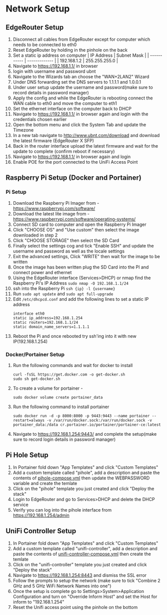 # Network Setup
## EdgeRouter Setup 
 1. Disconnect all cables from EdgeRouter except for computer which needs to be connected to eth0
 2. Reset EdgeRouter by holding in the pinhole on the back
 3. Set a static ip address on computer
    | IP Address  | Subnet Mask   |
    | ----------- | ------------- |
    | 192.168.1.2 | 255.255.255.0 |
 4. Navigate to https://192.168.1.1/ in browser
 5. login with username and password ubnt
 6. Navigate to the Wizards tab an choose the "WAN+2LAN2" Wizard
 7. Under DNS forwarding set the DNS servers to 1.1.1.1 and 1.0.0.1
 8. Under user setup update the username and password(make sure to record details in password manager)
 9. Apply the config and while the EdgeRouter is rebooting connect the WAN cable to eth0 and move the computer to eth1
 10. Set the ethernet interface on the computer back to DHCP
 11. Navigate to https://192.168.1.1/ in browser again and login with the credentials chosen earlier
 12. Open the bottom menu and click the System Tab and update the Timezone 
 13. In a new tab navigate to http://www.ubnt.com/download and download the latest firmware (EdgeRouter X SFP)
 14. Back in the router interface upload the latest firmware and wait for the update to complete (confirm reboot if necessary)
 15. Navigate to https://192.168.1.1/ in browser again and login
 16. Enable POE for the port connected to the UniFi Access Point

## Raspberry Pi Setup (Docker and Portainer)
 ### Pi Setup
  1. Download the Raspberry Pi Imager from - https://www.raspberrypi.com/software/
  2. Download the latest lite image from - https://www.raspberrypi.com/software/operating-systems/
  3. Connect SD card to computer and open the Raspberry Pi Imager
  4. Click "CHOOSE OS" and "Use custom" then select the image downloaded in step 2
  5. Click "CHOOSE STORAGE" then select the SD Card
  6. Finally select the settings cog and tick "Enable SSH" and update the username and password as well as the locale settings
  7. Exit the advanced settings, Click "WRITE" then wait for the image to be written
  8. Once the image has been written plug the SD Card into the PI and connect power and ethernet
  9. Using the EdgeRouter interface (Services>DHCP) or nmap find the Raspberry Pi's IP Address `sudo nmap -O 192.168.1.1/24`
  10. ssh into the Raspberry Pi `ssh {ip} -l {username}`
  11. Run `sudo apt update` and `sudo apt full-upgrade`
  12. Edit `/etc/dhcpcd.conf` and add the following lines to set a static IP address
        ```
        interface eth0
        static ip_address=192.168.1.254
        static routers=192.168.1.1/24
        static domain_name_servers=1.1.1.1
        ```
  13. Reboot the Pi and once rebooted try ssh'ing into it with new IP(192.168.1.254)
 ### Docker/Portainer Setup 
  1. Run the following commands and wait for docker to install
     ```
     curl -fsSL https://get.docker.com -o get-docker.sh
     sudo sh get-docker.sh
     ```
  2. To create a volume for portainer - 
     ```
     sudo docker volume create portainer_data
     ```
  3. Run the following command to install portainer
     ```
     sudo docker run -d -p 8000:8000 -p 9443:9443 --name portainer --restart=always -v /var/run/docker.sock:/var/run/docker.sock -v portainer_data:/data cr.portainer.io/portainer/portainer-ce:latest
     ```
  4. Navigate to https://192.168.1.254:9443/ and complete the setup(make sure to record login details in password manager)

## Pi Hole Setup
 1. In Portainer fold down "App Templates" and click "Custom Templates"
 2. Add a custom template called "pihole", add a description and paste the contents of [pihole-compose.yml](docker-compose/pihole-compose.yml) then update the WEBPASSWORD variable and create the temlate
 3. Click on the "pihole" template you just created and click "Deploy the stack"
 4. Login to EdgeRouter and go to Services>DHCP and delete the DHCP service
 5. Verify you can log into the pihole interface from https://192.168.1.254/admin

## UniFi Controller Setup
 1. In Portainer fold down "App Templates" and click "Custom Templates"
 2. Add a custom template called "unifi-controller", add a description and paste the contents of [unifi-controller-compose.yml](docker-compose/unifi-controller-compose.yml) then create the temlate
 3. Click on the "unifi-controller" template you just created and click "Deploy the stack"
 5. Navigate to https://192.168.1.254:8443 and dismiss the SSL error
 6. Follow the prompts to setup the network (make sure to tick "Combine 2 GHz and 5 GHz WiFi Network Names into one")
 7. Once the setup is complete go to Settings>System>Application Configuration and turn on "Override Inform Host" and set the Host for inform to "192.168.1.254"
 8. Reset the Unifi access point using the pinhole on the bottom
